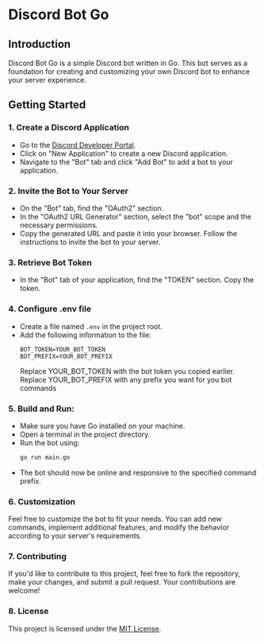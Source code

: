 # Discord Bot Go

## Introduction

Discord Bot Go is a simple Discord bot written in Go. This bot serves as a foundation for creating and customizing your own Discord bot to enhance your server experience.

## Getting Started

### 1. Create a Discord Application

- Go to the [Discord Developer Portal](https://discord.com/developers/applications).
- Click on "New Application" to create a new Discord application.
- Navigate to the "Bot" tab and click "Add Bot" to add a bot to your application.

### 2. Invite the Bot to Your Server

- On the "Bot" tab, find the "OAuth2" section.
- In the "OAuth2 URL Generator" section, select the "bot" scope and the necessary permissions.
- Copy the generated URL and paste it into your browser. Follow the instructions to invite the bot to your server.

### 3. Retrieve Bot Token

- In the "Bot" tab of your application, find the "TOKEN" section. Copy the token.

### 4. Configure .env file

- Create a file named `.env` in the project root.
- Add the following information to the file:
  ```env
  BOT_TOKEN=YOUR_BOT_TOKEN
  BOT_PREFIX=YOUR_BOT_PREFIX
  ```
  Replace YOUR_BOT_TOKEN with the bot token you copied earlier.
  Replace YOUR_BOT_PREFIX with any prefix you want for you bot commands

### 5. Build and Run:
- Make sure you have Go installed on your machine.
- Open a terminal in the project directory.
- Run the bot using:
  ```bash
  go run main.go
- The bot should now be online and responsive to the specified command prefix.
### 6. Customization
Feel free to customize the bot to fit your needs. You can add new commands, implement additional features, and modify the behavior according to your server's requirements.

### 7. Contributing
If you'd like to contribute to this project, feel free to fork the repository, make your changes, and submit a pull request. Your contributions are welcome!

### 8. License
This project is licensed under the [MIT License](https://opensource.org/licenses/MIT).
